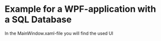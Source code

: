 # Example for a WPF-application with a SQL Database
In the MainWindow.xaml-file you will find the used UI
